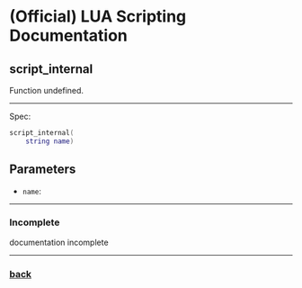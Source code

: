 
# (Official) LUA Scripting Documentation

## script_internal

Function undefined.

___

Spec:

```lua
script_internal(
	string name)
```

## Parameters

- `name`: 

___

### Incomplete

documentation incomplete

___

### [back](../other)
